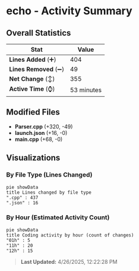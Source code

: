 # echo - Activity Summary 

## Overall Statistics

| Stat                   | Value                                                             |
| ---------------------- | ----------------------------------------------------------------- |
| **Lines Added** (➕)   | 404                                          |
| **Lines Removed** (➖) | 49                                        |
| **Net Change** (↕)    | 355                |
| **Active Time** (⌚)   | 53 minutes |


## Modified Files
- **Parser.cpp** (+320, -49)
- **launch.json** (+16, -0)
- **main.cpp** (+68, -0)

## Visualizations

### By File Type (Lines Changed)

```mermaid
pie showData
title Lines changed by file type
".cpp" : 437
".json" : 16
```

### By Hour (Estimated Activity Count)

```mermaid
pie showData
title Coding activity by hour (count of changes)
"01h" : 5
"11h" : 20
"12h" : 15
```


> **Last Updated:** 4/26/2025, 12:22:28 PM